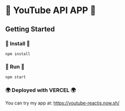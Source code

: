 # :movie_camera:   YouTube API APP   :movie_camera:

## Getting Started

### :hammer:   Install   :hammer:

```
npm install
```

### :running:  Run   :running:

```
npm start 
```
### :earth_africa:   Deployed with VERCEL   :earth_africa:

You can try my app at: https://youtube-reactjs.now.sh/ 
